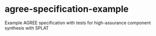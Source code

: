 # agree-specification-example
Example AGREE specification with tests for high-assurance component synthesis with SPLAT 
